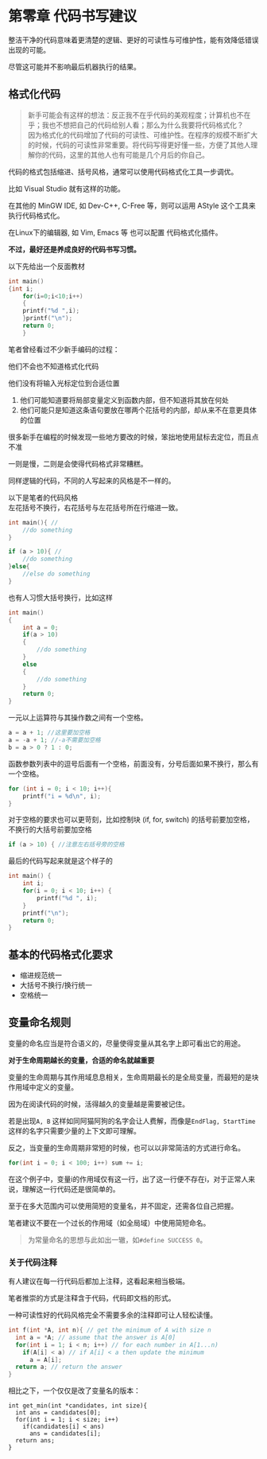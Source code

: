 # 第零章 代码书写建议

整洁干净的代码意味着更清楚的逻辑、更好的可读性与可维护性，能有效降低错误出现的可能。

尽管这可能并不影响最后机器执行的结果。

## 格式化代码

> 新手可能会有这样的想法：反正我不在乎代码的美观程度；计算机也不在乎；我也不想把自己的代码给别人看；那么为什么我要将代码格式化？  
> 因为格式化的代码增加了代码的可读性、可维护性。在程序的规模不断扩大的时候，代码的可读性非常重要。将代码写得更好懂一些，方便了其他人理解你的代码，这里的其他人也有可能是几个月后的你自己。

代码的格式包括缩进、括号风格，通常可以使用代码格式化工具一步调优。

比如 Visual Studio 就有这样的功能。

在其他的 MinGW IDE, 如 Dev-C++, C-Free 等，则可以运用 AStyle 这个工具来执行代码格式化。

在Linux下的编辑器, 如 Vim, Emacs 等 也可以配置 代码格式化插件。

**不过，最好还是养成良好的代码书写习惯。**

以下先给出一个反面教材

```c
int main()
{int i;
    for(i=0;i<10;i++)
    {
    printf("%d ",i);
    }printf("\n");
    return 0;
    }
```

笔者曾经看过不少新手编码的过程：

他们不会也不知道格式化代码

他们没有将输入光标定位到合适位置  
1. 他们可能知道要将局部变量定义到函数内部，但不知道将其放在何处  
2. 他们可能只是知道这条语句要放在哪两个花括号的内部，却从来不在意更具体的位置

很多新手在编程的时候发现一些地方要改的时候，笨拙地使用鼠标去定位，而且点不准

一则是慢，二则是会使得代码格式非常糟糕。

同样逻辑的代码，不同的人写起来的风格是不一样的。

以下是笔者的代码风格   
左花括号不换行，右花括号与左花括号所在行缩进一致。
```c
int main(){ //
    //do something
}

if (a > 10){ //
    //do something
}else{
    //else do something
}
```
也有人习惯大括号换行，比如这样
```c
int main()
{
    int a = 0;
    if(a > 10)
    {
        //do something
    }
    else
    {
        //do something
    }
    return 0;
}
```
一元以上运算符与其操作数之间有一个空格。
```c
a = a + 1; //这里要加空格
a = -a + 1; //-a不需要加空格
b = a > 0 ? 1 : 0;
```
函数参数列表中的逗号后面有一个空格，前面没有，分号后面如果不换行，那么有一个空格。
```c
for (int i = 0; i < 10; i++){
    printf("i = %d\n", i);
}
```
对于空格的要求也可以更苛刻，比如控制块 (if, for, switch) 的括号前要加空格，不换行的大括号前要加空格
```c
if (a > 10) { //注意左右括号旁的空格
```
最后的代码写起来就是这个样子的
```c
int main() {
    int i;
    for(i = 0; i < 10; i++) {
        printf("%d ", i);
    }
    printf("\n");
    return 0;
}
```
## 基本的代码格式化要求

* 缩进规范统一
* 大括号不换行/换行统一
* 空格统一

## 变量命名规则
变量的命名应当是符合语义的，尽量使得变量从其名字上即可看出它的用途。

**对于生命周期越长的变量，合适的命名就越重要**

变量的生命周期与其作用域息息相关，生命周期最长的是全局变量，而最短的是块作用域中定义的变量。

因为在阅读代码的时候，活得越久的变量越是需要被记住。

若是出现`A, B` 这样如同阿猫阿狗的名字会让人费解，而像是`EndFlag, StartTime` 这样的名字只需要少量的上下文即可理解。

反之，当变量的生命周期非常短的时候，也可以以非常简洁的方式进行命名。

```c
for(int i = 0; i < 100; i++) sum += i;
```

在这个例子中，变量i的作用域仅有这一行，出了这一行便不存在i，对于正常人来说，理解这一行代码还是很简单的。

至于在多大范围内可以使用简短的变量名，并不固定，还需各位自己把握。

笔者建议不要在一个过长的作用域（如全局域）中使用简短命名。

> 为常量命名的思想与此如出一辙，如`#define SUCCESS 0`。

### 关于代码注释
有人建议在每一行代码后都加上注释，这看起来相当极端。

笔者推崇的方式是注释含于代码，代码即文档的形式。

一种可读性好的代码风格完全不需要多余的注释即可让人轻松读懂。

```c
int f(int *A, int n){ // get the minimum of A with size n
  int a = *A; // assume that the answer is A[0]
  for(int i = 1; i < n; i++) // for each number in A[1...n)
    if(A[i] < a) // if A[i] < a then update the minimum
      a = A[i];
  return a; // return the answer
}
```

相比之下，一个仅仅是改了变量名的版本：

```
int get_min(int *candidates, int size){
  int ans = candidates[0];
  for(int i = 1; i < size; i++)
    if(candidates[i] < ans)
      ans = candidates[i];
  return ans;
}
```
